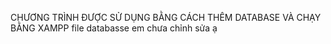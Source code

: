CHƯƠNG TRÌNH ĐƯỢC SỬ DỤNG BẰNG CÁCH THÊM DATABASE VÀ CHẠY BẰNG XAMPP
file databasse em chưa chỉnh sửa ạ
